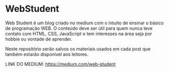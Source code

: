 # WebStudent

Web Student é um blog criado no medium com o intuito de ensinar o básico de programação WEB.
O conteúdo deve ser útil para quem nunca teve contato com HTML, CSS, JavaScript e tem interesses na área seja por hobbie ou vontade de aprender.

Neste repositório serão salvos os materiais usados em cada post que também estarão disponível aos leitores.

LINK DO MEDIUM: https://medium.com/web-student


